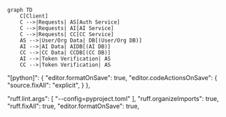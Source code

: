 ```mermaid
graph TD
    C[Client]
    C -->|Requests| AS[Auth Service]
    C -->|Requests| AI[AI Service]
    C -->|Requests| CC[CC Service]
    AS -->|User/Org Data| DB[(User/Org DB)]
    AI -->|AI Data| AIDB[(AI DB)]
    CC -->|CC Data| CCDB[(CC DB)]
    AI -->|Token Verification| AS
    CC -->|Token Verification| AS
```

"[python]": {
"editor.formatOnSave": true,
"editor.codeActionsOnSave": {
"source.fixAll": "explicit",
}
},

"ruff.lint.args": [
"--config=pyproject.toml"
],
"ruff.organizeImports": true,
"ruff.fixAll": true,
"editor.formatOnSave": true,
